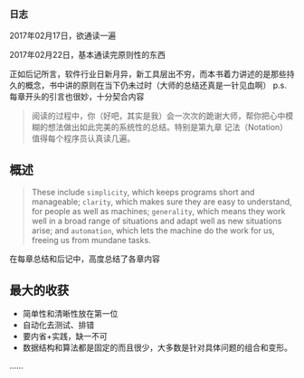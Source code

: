 ### 日志

2017年02月17日，欲通读一遍

2017年02月22日，基本通读完原则性的东西

正如后记所言，软件行业日新月异，新工具层出不穷，而本书着力讲述的是那些持久的概念，书中讲的原则在当下仍未过时（大师的总结还真是一针见血啊）
p.s. 每章开头的引言也很妙，十分契合内容

> 阅读的过程中，你（好吧，其实是我）会一次次的跪谢大师，帮你把心中模糊的想法做出如此完美的系统性的总结。特别是第九章 记法（Notation）值得每个程序员认真读几遍。

## 概述

> These include `simplicity`, which keeps programs short and manageable; `clarity`, which makes sure they are easy to understand, for people as well as machines; `generality`, which means they work well in a broad range of situations and adapt well as new situations arise; and `automation`, which lets the machine do the work for us, freeing us from mundane tasks.

在每章总结和后记中，高度总结了各章内容

## 最大的收获

* 简单性和清晰性放在第一位
* 自动化去测试、排错
* 要内省+实践，缺一不可
* 数据结构和算法都是固定的而且很少，大多数是针对具体问题的组合和变形。

……